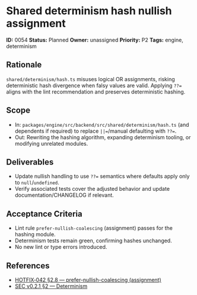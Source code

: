 # Shared determinism hash nullish assignment

**ID:** 0054
**Status:** Planned
**Owner:** unassigned
**Priority:** P2
**Tags:** engine, determinism

## Rationale
`shared/determinism/hash.ts` misuses logical OR assignments, risking deterministic hash divergence when falsy values are valid.
Applying `??=` aligns with the lint recommendation and preserves deterministic hashing.

## Scope
- In: `packages/engine/src/backend/src/shared/determinism/hash.ts` (and dependents if required) to replace `||=`/manual defaulting with `??=`.
- Out: Rewriting the hashing algorithm, expanding determinism tooling, or modifying unrelated modules.

## Deliverables
- Update nullish handling to use `??=` semantics where defaults apply only to `null`/`undefined`.
- Verify associated tests cover the adjusted behavior and update documentation/CHANGELOG if relevant.

## Acceptance Criteria
- Lint rule `prefer-nullish-coalescing` (assignment) passes for the hashing module.
- Determinism tests remain green, confirming hashes unchanged.
- No new lint or type errors introduced.

## References
- [HOTFIX‑042 §2.8 — prefer-nullish-coalescing (assignment)](../../../proposals/20251009-hotfix-batch-02.md#28-prefer-nullish-coalescing--prefer-nullish-coalescing-assignment)
- [SEC v0.2.1 §2 — Determinism](../../../SEC.md#2-core-invariants)
